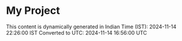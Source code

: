 # My Project

This content is dynamically generated in Indian Time (IST): 2024-11-14 22:26:00 IST
Converted to UTC: 2024-11-14 16:56:00 UTC
